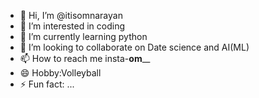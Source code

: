 - 👋 Hi, I’m @itisomnarayan
- 👀 I’m interested in coding
- 🌱 I’m currently learning python
- 💞️ I’m looking to collaborate on Date science and AI(ML)
- 📫 How to reach me insta-____om______
- 😄 Hobby:Volleyball
- ⚡ Fun fact: ...

<!---
itisomnarayan/itisomnarayan is a ✨ special ✨ repository because its `README.md` (this file) appears on your GitHub profile.
You can click the Preview link to take a look at your changes.
--->
